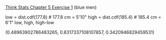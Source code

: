 [Think Stats Chapter 5 Exercise 1](http://greenteapress.com/thinkstats2/html/thinkstats2006.html#toc50) (blue men)

>>
low = dist.cdf(177.8)    # 177.8 cm = 5'10"
high = dist.cdf(185.4)   # 185.4 cm = 6'1"
low, high, high-low

(0.48963902786483265, 0.8317337108107857, 0.3420946829459531)
